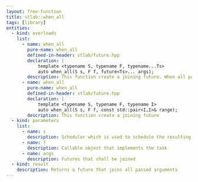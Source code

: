 ```yaml
---
layout: free-function
title: stlab::when_all
tags: [library]
entities:
  - kind: overloads
    list:
      - name: when_all
        pure-name: when_all
        defined-in-header: stlab/future.hpp
        declaration: |
            template <typename S, typename F, typename...Ts>
            auto when_all(S s, F f, future<Ts>... args);
        description: This function create a joining future. When all passed args futures are fullfilled, then the continuation tasks defined with f is scheduled on the scheduler s.
      - name: when_all
        pure-name: when_all
        defined-in-header: stlab/future.hpp
        declaration: |
            template <typename S, typename F, typename I> 
            auto when_all(S s, F f, const std::pair<I,I>& range);
        description: This function create a joining future 
  - kind: parameters
    list:
      - name: s
        description: Scheduler which is used to schedule the resulting task
      - name: f
        description: Callable object that implements the task
      - name: args
        description: Futures that shall be joined
  - kind: result
    description: Returns a future that joins all passed arguments
---
```

